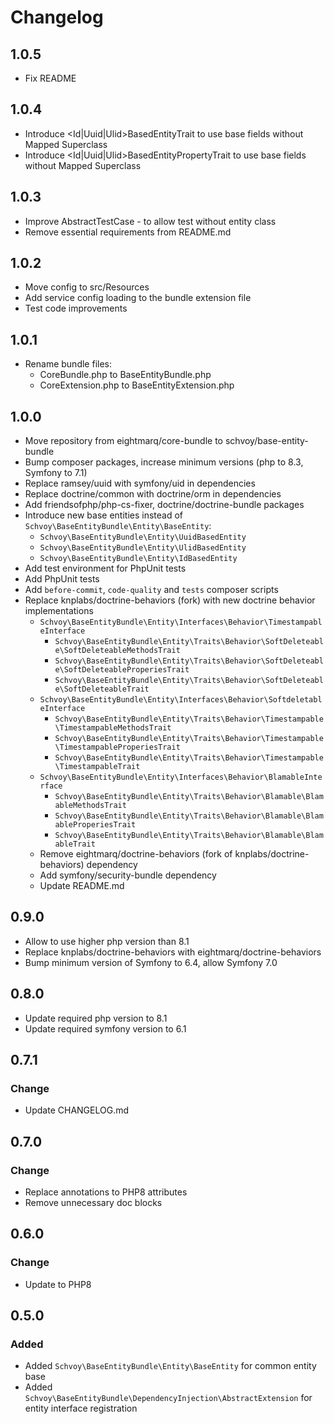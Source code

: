 # Changelog

## 1.0.5 

* Fix README

## 1.0.4

* Introduce <Id|Uuid|Ulid>BasedEntityTrait to use base fields without Mapped Superclass
* Introduce <Id|Uuid|Ulid>BasedEntityPropertyTrait to use base fields without Mapped Superclass

## 1.0.3

* Improve AbstractTestCase - to allow test without entity class 
* Remove essential requirements from README.md

## 1.0.2

* Move config to src/Resources
* Add service config loading to the bundle extension file
* Test code improvements

## 1.0.1

* Rename bundle files: 
  * CoreBundle.php to BaseEntityBundle.php 
  * CoreExtension.php to BaseEntityExtension.php

## 1.0.0

* Move repository from eightmarq/core-bundle to schvoy/base-entity-bundle
* Bump composer packages, increase minimum versions (php to 8.3, Symfony to 7.1)
* Replace ramsey/uuid with symfony/uid in dependencies
* Replace doctrine/common with doctrine/orm in dependencies
* Add friendsofphp/php-cs-fixer, doctrine/doctrine-bundle packages
* Introduce new base entities instead of `Schvoy\BaseEntityBundle\Entity\BaseEntity`:  
  * `Schvoy\BaseEntityBundle\Entity\UuidBasedEntity`
  * `Schvoy\BaseEntityBundle\Entity\UlidBasedEntity`
  * `Schvoy\BaseEntityBundle\Entity\IdBasedEntity` 
* Add test environment for PhpUnit tests
* Add PhpUnit tests 
* Add `before-commit`, `code-quality` and `tests` composer scripts 
* Replace knplabs/doctrine-behaviors (fork) with new doctrine behavior implementations
  * `Schvoy\BaseEntityBundle\Entity\Interfaces\Behavior\TimestampableInterface`
    * `Schvoy\BaseEntityBundle\Entity\Traits\Behavior\SoftDeleteable\SoftDeleteableMethodsTrait`
    * `Schvoy\BaseEntityBundle\Entity\Traits\Behavior\SoftDeleteable\SoftDeleteableProperiesTrait`
    * `Schvoy\BaseEntityBundle\Entity\Traits\Behavior\SoftDeleteable\SoftDeleteableTrait`
  * `Schvoy\BaseEntityBundle\Entity\Interfaces\Behavior\SoftdeletableInterface`
    * `Schvoy\BaseEntityBundle\Entity\Traits\Behavior\Timestampable\TimestampableMethodsTrait`
    * `Schvoy\BaseEntityBundle\Entity\Traits\Behavior\Timestampable\TimestampableProperiesTrait`
    * `Schvoy\BaseEntityBundle\Entity\Traits\Behavior\Timestampable\TimestampableTrait` 
  * `Schvoy\BaseEntityBundle\Entity\Interfaces\Behavior\BlamableInterface`
    * `Schvoy\BaseEntityBundle\Entity\Traits\Behavior\Blamable\BlamableMethodsTrait`
    * `Schvoy\BaseEntityBundle\Entity\Traits\Behavior\Blamable\BlamableProperiesTrait`
    * `Schvoy\BaseEntityBundle\Entity\Traits\Behavior\Blamable\BlamableTrait`
  * Remove eightmarq/doctrine-behaviors (fork of knplabs/doctrine-behaviors) dependency
  * Add symfony/security-bundle dependency
  * Update README.md

## 0.9.0

* Allow to use higher php version than 8.1
* Replace knplabs/doctrine-behaviors with eightmarq/doctrine-behaviors
* Bump minimum version of Symfony to 6.4, allow Symfony 7.0

## 0.8.0

* Update required php version to 8.1
* Update required symfony version to 6.1

## 0.7.1

### Change 

* Update CHANGELOG.md

## 0.7.0

### Change

* Replace annotations to PHP8 attributes
* Remove unnecessary doc blocks

## 0.6.0

### Change

* Update to PHP8

## 0.5.0

### Added

* Added `Schvoy\BaseEntityBundle\Entity\BaseEntity` for common entity base
* Added `Schvoy\BaseEntityBundle\DependencyInjection\AbstractExtension` for entity interface registration